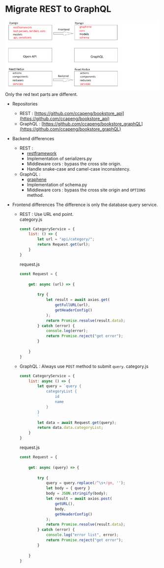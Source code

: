 # Migrate REST to GraphQL

![Migrate rest to graphQL](rest-to-graphQL.png)  
Only the red text parts are different.

- Repositories
	- REST : [https://github.com/ccapeng/bookstore_api](https://github.com/ccapeng/bookstore_api)
	- GraphQL : [https://github.com/ccapeng/bookstore_graphQL](https://github.com/ccapeng/bookstore_graphQL)
	
- Backend differences
	- REST : 
		- [restframework]()
		- Implementation of serializers.py
		- Middleware cors : bypass the cross site origin.
		- Handle snake-case and camel-case inconsistency.
	- GraphQL : 
		- [graphene]()
		- Implementation of schema.py
		- Middleware cors : bypass the cross site origin and `OPTIONS` method.
		
		
- Frontend differences
	The difference is only the database query service.
	- REST : 
		Use URL end point.  
		category.js
		``` javascript
		const CategoryService = {
			list: () => {
				let url = "api/category/";
				return Request.get(url);
			}
		}
		```
		request.js
		``` javascript
		const Request = {

			get: async (url) => {

				try {
					let result = await axios.get(
						getFullURL(url),
						getHeaderConfig()
					);
					return Promise.resolve(result.data);
				} catch (error) {
					console.log(error);
					return Promise.reject("get error");
				}

			}
		}
		```
	- GraphQL : 
		Always use `POST` method to submit `query`.
		category.js
		``` javascript
		const CategoryService = {
			list: async () => {
				let query = `query {
					categoryList {
						id
						name
					}
				}
				`
				let data = await Request.get(query);
				return data.data.categoryList;
			}
		}
		```
		request.js
		``` javascript
		const Request = {

			get: async (query) => {

				try {
					query = query.replace(/^\s+/gm, '');
					let body = { query }
					body = JSON.stringify(body);
					let result = await axios.post(
						getURL(),
						body,
						getHeaderConfig()
					);
					return Promise.resolve(result.data);
				} catch (error) {
					console.log("error list", error);
					return Promise.reject("get error");
				}

			}
		}
		```
